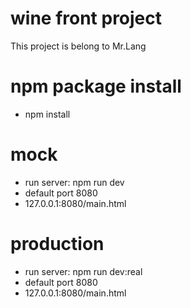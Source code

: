 # wine front project
  This project is belong to Mr.Lang

# npm package install
- npm install

# mock
- run server:  npm run dev
- default port 8080
- 127.0.0.1:8080/main.html

# production
- run server:  npm run dev:real
- default port 8080
- 127.0.0.1:8080/main.html
